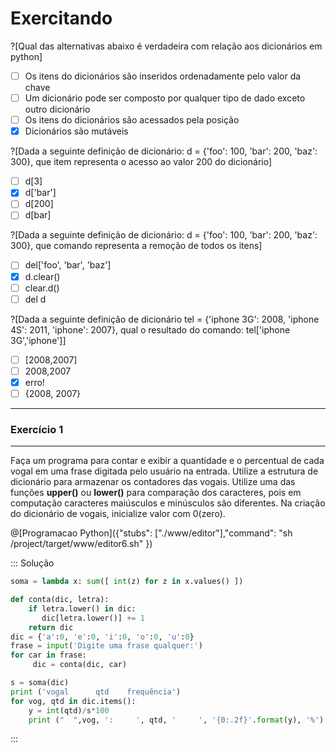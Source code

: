 # Exercitando

?[Qual das alternativas abaixo é verdadeira com relação aos dicionários em python]
-[ ] Os itens do dicionários são inseridos ordenadamente pelo valor da chave 
-[ ] Um dicionário pode ser composto por qualquer tipo de dado exceto outro dicionário
-[ ] Os itens do dicionários são acessados pela posição
-[x] Dicionários são mutáveis

?[Dada a seguinte definição de dicionário: d = {'foo': 100, 'bar': 200, 'baz': 300}, que item representa o acesso ao valor 200 do dicionário]
-[ ] d[3]
-[x] d['bar'] 
-[ ] d[200] 
-[ ] d[bar] 

?[Dada a seguinte definição de dicionário: d = {'foo': 100, 'bar': 200, 'baz': 300}, que comando representa a remoção de todos os itens]
-[ ] del['foo', 'bar', 'baz']
-[x] d.clear() 
-[ ] clear.d() 
-[ ] del d

?[Dada a seguinte definição de dicionário tel = {'iphone 3G': 2008, 'iphone 4S': 2011, 'iphone': 2007}, qual o resultado do comando: tel['iphone 3G','iphone']]
-[ ] [2008,2007]
-[ ] 2008,2007 
-[x] erro! 
-[ ] {2008, 2007} 

---

### <b> Exercício 1 </b>
---

Faça um programa para contar e exibir a quantidade e o percentual de cada vogal em uma frase digitada pelo usuário na entrada. Utilize a estrutura de dicionário para armazenar os contadores das vogais. Utilize uma das funções **upper()** ou **lower()** para comparação dos caracteres, pois em computação caracteres maiúsculos e minúsculos são diferentes. Na criação do dicionário de vogais, inicialize valor com 0(zero).

@[Programacao Python]({"stubs": ["./www/editor"],"command": "sh /project/target/www/editor6.sh" })

::: Solução
``` python
soma = lambda x: sum([ int(z) for z in x.values() ])

def conta(dic, letra):
    if letra.lower() in dic:
       dic[letra.lower()] += 1
    return dic   
dic = {'a':0, 'e':0, 'i':0, 'o':0, 'u':0}
frase = input('Digite uma frase qualquer:')
for car in frase:
     dic = conta(dic, car)

s = soma(dic)  
print ('vogal      qtd    frequência')
for vog, qtd in dic.items():
    y = int(qtd)/s*100
    print ("  ",vog, ':     ', qtd, '     ', '{0:.2f}'.format(y), '%')

```
:::
